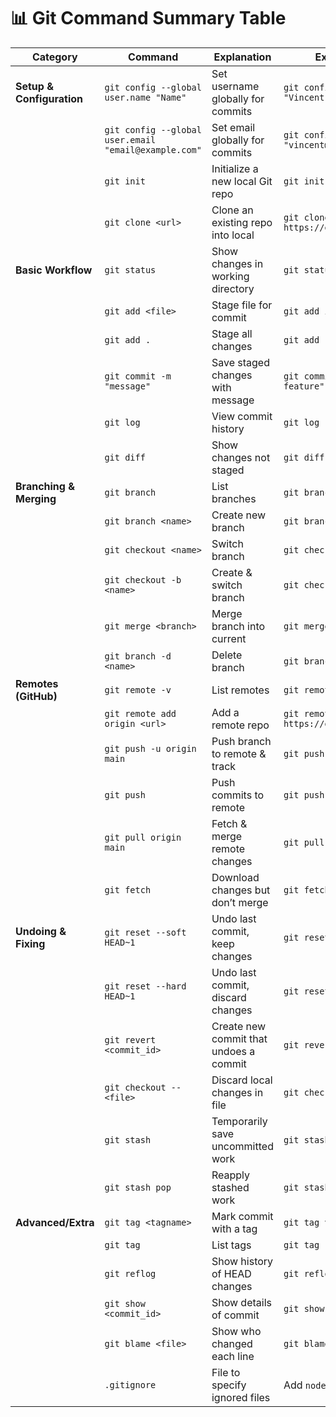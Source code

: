 # 📊 Git Command Summary Table

| **Category**              | **Command**                                          | **Explanation**                        | **Example Application**                                  |
| ------------------------- | ---------------------------------------------------- | -------------------------------------- | -------------------------------------------------------- |
| **Setup & Configuration** | `git config --global user.name "Name"`               | Set username globally for commits      | `git config --global user.name "Vincent"`                |
|                           | `git config --global user.email "email@example.com"` | Set email globally for commits         | `git config --global user.email "vincent@example.com"`   |
|                           | `git init`                                           | Initialize a new local Git repo        | `git init myproject`                                     |
|                           | `git clone <url>`                                    | Clone an existing repo into local      | `git clone https://github.com/user/repo.git`             |
| **Basic Workflow**        | `git status`                                         | Show changes in working directory      | `git status`                                             |
|                           | `git add <file>`                                     | Stage file for commit                  | `git add index.html`                                     |
|                           | `git add .`                                          | Stage all changes                      | `git add .`                                              |
|                           | `git commit -m "message"`                            | Save staged changes with message       | `git commit -m "Add login feature"`                      |
|                           | `git log`                                            | View commit history                    | `git log --oneline`                                      |
|                           | `git diff`                                           | Show changes not staged                | `git diff`                                               |
| **Branching & Merging**   | `git branch`                                         | List branches                          | `git branch`                                             |
|                           | `git branch <name>`                                  | Create new branch                      | `git branch feature-auth`                                |
|                           | `git checkout <name>`                                | Switch branch                          | `git checkout feature-auth`                              |
|                           | `git checkout -b <name>`                             | Create & switch branch                 | `git checkout -b feature-auth`                           |
|                           | `git merge <branch>`                                 | Merge branch into current              | `git merge feature-auth`                                 |
|                           | `git branch -d <name>`                               | Delete branch                          | `git branch -d feature-auth`                             |
| **Remotes (GitHub)**      | `git remote -v`                                      | List remotes                           | `git remote -v`                                          |
|                           | `git remote add origin <url>`                        | Add a remote repo                      | `git remote add origin https://github.com/user/repo.git` |
|                           | `git push -u origin main`                            | Push branch to remote & track          | `git push -u origin main`                                |
|                           | `git push`                                           | Push commits to remote                 | `git push`                                               |
|                           | `git pull origin main`                               | Fetch & merge remote changes           | `git pull origin main`                                   |
|                           | `git fetch`                                          | Download changes but don’t merge       | `git fetch origin`                                       |
| **Undoing & Fixing**      | `git reset --soft HEAD~1`                            | Undo last commit, keep changes         | `git reset --soft HEAD~1`                                |
|                           | `git reset --hard HEAD~1`                            | Undo last commit, discard changes      | `git reset --hard HEAD~1`                                |
|                           | `git revert <commit_id>`                             | Create new commit that undoes a commit | `git revert a1b2c3d`                                     |
|                           | `git checkout -- <file>`                             | Discard local changes in file          | `git checkout -- index.html`                             |
|                           | `git stash`                                          | Temporarily save uncommitted work      | `git stash`                                              |
|                           | `git stash pop`                                      | Reapply stashed work                   | `git stash pop`                                          |
| **Advanced/Extra**        | `git tag <tagname>`                                  | Mark commit with a tag                 | `git tag v1.0`                                           |
|                           | `git tag`                                            | List tags                              | `git tag`                                                |
|                           | `git reflog`                                         | Show history of HEAD changes           | `git reflog`                                             |
|                           | `git show <commit_id>`                               | Show details of commit                 | `git show a1b2c3d`                                       |
|                           | `git blame <file>`                                   | Show who changed each line             | `git blame app.py`                                       |
|                           | `.gitignore`                                         | File to specify ignored files          | Add `node_modules/` to `.gitignore`                      |